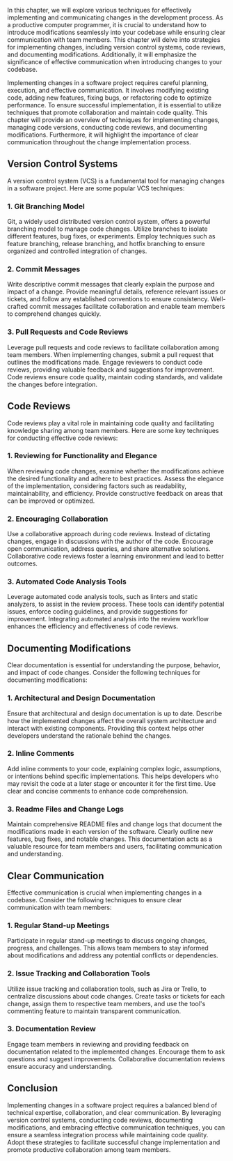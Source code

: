 
In this chapter, we will explore various techniques for effectively implementing and communicating changes in the development process. As a productive computer programmer, it is crucial to understand how to introduce modifications seamlessly into your codebase while ensuring clear communication with team members. This chapter will delve into strategies for implementing changes, including version control systems, code reviews, and documenting modifications. Additionally, it will emphasize the significance of effective communication when introducing changes to your codebase.

Implementing changes in a software project requires careful planning, execution, and effective communication. It involves modifying existing code, adding new features, fixing bugs, or refactoring code to optimize performance. To ensure successful implementation, it is essential to utilize techniques that promote collaboration and maintain code quality. This chapter will provide an overview of techniques for implementing changes, managing code versions, conducting code reviews, and documenting modifications. Furthermore, it will highlight the importance of clear communication throughout the change implementation process.

**Version Control Systems**
---------------------------

A version control system (VCS) is a fundamental tool for managing changes in a software project. Here are some popular VCS techniques:

### **1. Git Branching Model**

Git, a widely used distributed version control system, offers a powerful branching model to manage code changes. Utilize branches to isolate different features, bug fixes, or experiments. Employ techniques such as feature branching, release branching, and hotfix branching to ensure organized and controlled integration of changes.

### **2. Commit Messages**

Write descriptive commit messages that clearly explain the purpose and impact of a change. Provide meaningful details, reference relevant issues or tickets, and follow any established conventions to ensure consistency. Well-crafted commit messages facilitate collaboration and enable team members to comprehend changes quickly.

### **3. Pull Requests and Code Reviews**

Leverage pull requests and code reviews to facilitate collaboration among team members. When implementing changes, submit a pull request that outlines the modifications made. Engage reviewers to conduct code reviews, providing valuable feedback and suggestions for improvement. Code reviews ensure code quality, maintain coding standards, and validate the changes before integration.

**Code Reviews**
----------------

Code reviews play a vital role in maintaining code quality and facilitating knowledge sharing among team members. Here are some key techniques for conducting effective code reviews:

### **1. Reviewing for Functionality and Elegance**

When reviewing code changes, examine whether the modifications achieve the desired functionality and adhere to best practices. Assess the elegance of the implementation, considering factors such as readability, maintainability, and efficiency. Provide constructive feedback on areas that can be improved or optimized.

### **2. Encouraging Collaboration**

Use a collaborative approach during code reviews. Instead of dictating changes, engage in discussions with the author of the code. Encourage open communication, address queries, and share alternative solutions. Collaborative code reviews foster a learning environment and lead to better outcomes.

### **3. Automated Code Analysis Tools**

Leverage automated code analysis tools, such as linters and static analyzers, to assist in the review process. These tools can identify potential issues, enforce coding guidelines, and provide suggestions for improvement. Integrating automated analysis into the review workflow enhances the efficiency and effectiveness of code reviews.

**Documenting Modifications**
-----------------------------

Clear documentation is essential for understanding the purpose, behavior, and impact of code changes. Consider the following techniques for documenting modifications:

### **1. Architectural and Design Documentation**

Ensure that architectural and design documentation is up to date. Describe how the implemented changes affect the overall system architecture and interact with existing components. Providing this context helps other developers understand the rationale behind the changes.

### **2. Inline Comments**

Add inline comments to your code, explaining complex logic, assumptions, or intentions behind specific implementations. This helps developers who may revisit the code at a later stage or encounter it for the first time. Use clear and concise comments to enhance code comprehension.

### **3. Readme Files and Change Logs**

Maintain comprehensive README files and change logs that document the modifications made in each version of the software. Clearly outline new features, bug fixes, and notable changes. This documentation acts as a valuable resource for team members and users, facilitating communication and understanding.

**Clear Communication**
-----------------------

Effective communication is crucial when implementing changes in a codebase. Consider the following techniques to ensure clear communication with team members:

### **1. Regular Stand-up Meetings**

Participate in regular stand-up meetings to discuss ongoing changes, progress, and challenges. This allows team members to stay informed about modifications and address any potential conflicts or dependencies.

### **2. Issue Tracking and Collaboration Tools**

Utilize issue tracking and collaboration tools, such as Jira or Trello, to centralize discussions about code changes. Create tasks or tickets for each change, assign them to respective team members, and use the tool's commenting feature to maintain transparent communication.

### **3. Documentation Review**

Engage team members in reviewing and providing feedback on documentation related to the implemented changes. Encourage them to ask questions and suggest improvements. Collaborative documentation reviews ensure accuracy and understanding.

Conclusion
----------

Implementing changes in a software project requires a balanced blend of technical expertise, collaboration, and clear communication. By leveraging version control systems, conducting code reviews, documenting modifications, and embracing effective communication techniques, you can ensure a seamless integration process while maintaining code quality. Adopt these strategies to facilitate successful change implementation and promote productive collaboration among team members.
